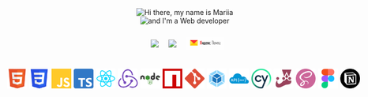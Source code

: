 <div style="margin: auto; width: 80%">
    <!-- Заголовок -->
    <p align="center" style="margin: 0"
        <a href="https://git.io/typing-svg">
            <img
                src="https://readme-typing-svg.herokuapp.com?font=Fira+Code&weight=600&size=30&pause=1000&color=24E8F7&width=540&lines=Hi+there+👋,+my+name+is+Mariia" alt="Hi there, my name is Mariia"
            />
        </a>
    </p>
    <p align="center" style="margin: 0"
        <a href="https://git.io/typing-svg">
            <img
                src="https://readme-typing-svg.herokuapp.com?font=Fira+Code&weight=600&size=30&pause=1000&color=24E8F7&width=435&lines=and+I'm+a+Web+developer" alt="and I'm a Web developer" 
            />
        </a>
    </p>
    <!-- Контакты -->
    <div style="display: flex; align-items: center; justify-content: center; margin: 20px 0 30px 0">
        <a href="https://t.me/Mary_Safronova" target="blank" 
            style="color: white; margin: 10px">
                <img src="https://img.shields.io/badge/Telegram-2CA5E0?style=for-the-badge&logo=telegram&logoColor=white">
        </a>
        <a href="https://www.linkedin.com/in/mariia-safronova-1bb3a9288/" target="blank" 
            style="color: white; margin: 0 0 0 10px">
                <img src="https://img.shields.io/badge/linkedin-%230077B5.svg?style=for-the-badge&logo=linkedin&logoColor=white">
        </a>
        <a href="mailto:mary.an.safronova@yandex.ru" target="blank" 
            style="color: white; margin: 0 0 0 20px">
                <img src="./images/yandex-mail.jpeg" style="width: 77px">
        </a>
    </div>
    <!-- Стек -->
    <div style="display: flex; justify-content: center">
        <img src="./images/html5.png" style="width: 40px; margin-right: 5px" title="HTML5" alt="HTML5">
        <img src="./images/css.png" style="width: 40px; margin-right: 5px" title="CSS" alt="CSS">
        <img src="./images/js.png" style="width: 40px; margin-right: 5px" title="JavaScript" alt="JavaScript">
        <img src="./images/typeScript.png" style="width: 40px; margin-right: 5px" title="TypeScript" alt="TypeScript">
        <img src="./images/react.png" style="width: 40px; margin-right: 5px" title="React" alt="React">
        <img src="./images/redux.png" style="width: 40px; margin-right: 5px" title="Redux" alt="Redux">
        <img src="./images/node_js.png" style="width: 40px; margin-right: 5px" title="Node.js" alt="Node.js">
        <img src="./images/npm.png" style="width: 40px; margin-right: 5px" title="npm" alt="npm">
        <img src="./images/git.png" style="width: 40px; margin-right: 5px" title="Git" alt="Git">
        <img src="./images/webPack.png" style="width: 40px; margin-right: 5px" title="Webpack" alt="Webpack">
        <img src="./images/restAPI.png" style="width: 40px; margin-right: 5px" title="REST API" alt="REST API">
        <img src="./images/cypress.png" style="width: 40px; margin-right: 5px" title="Cypress" alt="Cypress">
        <img src="./images/jest.png" style="width: 40px; margin-right: 5px" title="Jest" alt="Jest">
        <img src="./images/sass.png" style="width: 40px; margin-right: 5px" title="Sass" alt="Sass">
        <img src="./images/figma.png" style="width: 40px; margin-right: 5px" title="Figma" alt="Figma">
        <img src="./images/notion.png" style="width: 40px; margin-right: 5px" title="Notion" alt="Notion">
    </div>
</div>